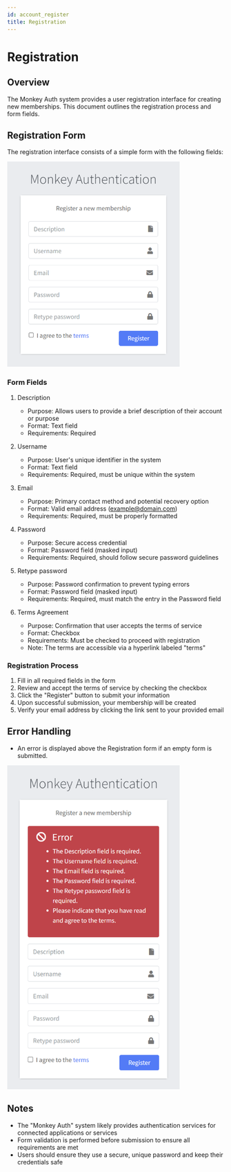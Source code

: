 ```yaml
---
id: account_register
title: Registration
---
```


# Registration

## Overview
The Monkey Auth system provides a user registration interface for creating new memberships. This document outlines the registration process and form fields.

## Registration Form
The registration interface consists of a simple form with the following fields:

<img src="../images/AccountRegistration.png" alt="Registration" width="400"/>

### Form Fields
1. Description
   - Purpose: Allows users to provide a brief description of their account or purpose
   - Format: Text field
   - Requirements: Required

2. Username
   - Purpose: User's unique identifier in the system
   - Format: Text field
   - Requirements: Required, must be unique within the system

3. Email
   - Purpose: Primary contact method and potential recovery option
   - Format: Valid email address (example@domain.com)
   - Requirements: Required, must be properly formatted

4. Password
   - Purpose: Secure access credential
   - Format: Password field (masked input)
   - Requirements: Required, should follow secure password guidelines

5. Retype password
   - Purpose: Password confirmation to prevent typing errors
   - Format: Password field (masked input)
   - Requirements: Required, must match the entry in the Password field

6. Terms Agreement
   - Purpose: Confirmation that user accepts the terms of service
   - Format: Checkbox
   - Requirements: Must be checked to proceed with registration
   - Note: The terms are accessible via a hyperlink labeled "terms"

### Registration Process
1. Fill in all required fields in the form
2. Review and accept the terms of service by checking the checkbox
3. Click the "Register" button to submit your information
4. Upon successful submission, your membership will be created
5. Verify your email address by clicking the link sent to your provided email

## Error Handling
- An error is displayed above the Registration form if an empty form is submitted.

<img src="../images/AccountRegistrationRequiredError.png" alt="Registration required error" width="400"/>

## Notes
- The "Monkey Auth" system likely provides authentication services for connected applications or services
- Form validation is performed before submission to ensure all requirements are met
- Users should ensure they use a secure, unique password and keep their credentials safe
